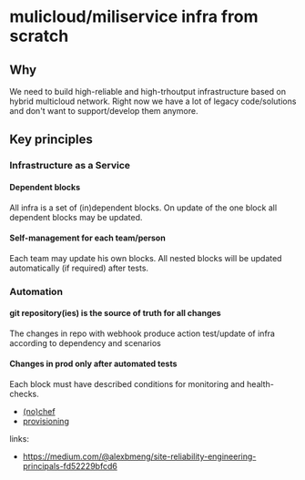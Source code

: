 # mulicloud/miliservice infra from scratch

## Why
We need to build high-reliable and high-trhoutput infrastructure based on hybrid multicloud network.
Right now we have a lot of legacy code/solutions and don't want to support/develop them anymore.


## Key principles

### Infrastructure as a Service
#### Dependent blocks
All infra is a set of (in)dependent blocks.
On update of the one block all dependent blocks may be updated.

#### Self-management for each team/person
Each team may update his own blocks. All nested blocks will be updated automatically (if required) after tests.


### Automation
#### git repository(ies) is the source of truth for all changes
The changes in repo with webhook produce action test/update of infra according to dependency and scenarios

#### Changes in prod only after automated tests
Each block must have described conditions for monitoring and health-checks.

* [(no)chef](NoChef.md)
* [provisioning](provisioning.md)

links:
* https://medium.com/@alexbmeng/site-reliability-engineering-principals-fd52229bfcd6
